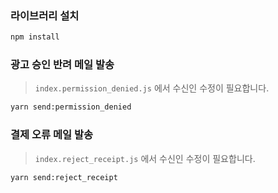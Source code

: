 ### 라이브러리 설치

```bash
npm install
```

### 광고 승인 반려 메일 발송
> `index.permission_denied.js` 에서 수신인 수정이 필요합니다.

```bash
yarn send:permission_denied
```

### 결제 오류 메일 발송
> `index.reject_receipt.js` 에서 수신인 수정이 필요합니다.

```bash
yarn send:reject_receipt
```